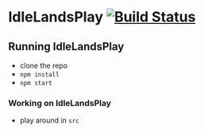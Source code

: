 # IdleLandsPlay [![Build Status](https://travis-ci.org/IdleLands/Play.svg?branch=master)](https://travis-ci.org/IdleLands/Play)

## Running IdleLandsPlay

* clone the repo
* `npm install`
* `npm start`

### Working on IdleLandsPlay

* play around in `src`